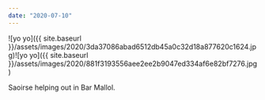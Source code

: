 ```yaml
---
date: "2020-07-10"
---
```


![yo yo]({{ site.baseurl }}/assets/images/2020/3da37086abad6512db45a0c32d18a877620c1624.jpg)![yo yo]({{ site.baseurl }}/assets/images/2020/881f3193556aee2ee2b9047ed334af6e82bf7276.jpg)

Saoirse helping out in Bar Mallol.

